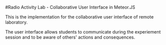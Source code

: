 #Radio Activity Lab - Collaborative User Interface in Meteor.JS

This is the implementation for the collaborative user interface of remote laboratory. 

The user interface allows students to communicate during the experiement session and to be aware of others' actions and consequences.
